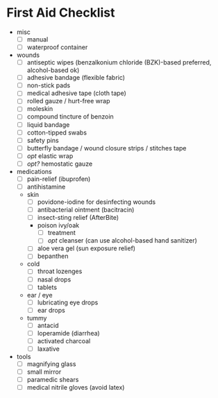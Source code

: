 # First Aid Checklist

- misc
  - [ ] manual
  - [ ] waterproof container
- wounds
  - [ ] antiseptic wipes (benzalkonium chloride (BZK)-based preferred, alcohol-based ok)
  - [ ] adhesive bandage (flexible fabric)
  - [ ] non-stick pads
  - [ ] medical adhesive tape (cloth tape)
  - [ ] rolled gauze / hurt-free wrap
  - [ ] moleskin
  - [ ] compound tincture of benzoin
  - [ ] liquid bandage
  - [ ] cotton-tipped swabs
  - [ ] safety pins
  - [ ] butterfly bandage / wound closure strips / stitches tape
  - [ ] _opt_ elastic wrap
  - [ ] _opt?_ hemostatic gauze
- medications
  - [ ] pain-relief (ibuprofen)
  - [ ] antihistamine
  - skin
    - [ ] povidone-iodine for desinfecting wounds
    - [ ] antibacterial ointment (bacitracin)
    - [ ] insect-sting relief (AfterBite)
    - poison ivy/oak
      - [ ] treatment
      - [ ] _opt_ cleanser (can use alcohol-based hand sanitizer)
    - [ ] aloe vera gel (sun exposure relief)
    - [ ] bepanthen
  - cold
    - [ ] throat lozenges
    - [ ] nasal drops
    - [ ] tablets
  - ear / eye
    - [ ] lubricating eye drops
    - [ ] ear drops
  - tummy
    - [ ] antacid
    - [ ] loperamide (diarrhea)
    - [ ] activated charcoal
    - [ ] laxative
- tools
  - [ ] magnifying glass
  - [ ] small mirror
  - [ ] paramedic shears
  - [ ] medical nitrile gloves (avoid latex)
